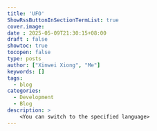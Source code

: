 ```yaml
---
title: 'UFO'
ShowRssButtonInSectionTermList: true
cover.image:
date : 2025-05-09T21:30:15+08:00
draft : false
showtoc: true
tocopen: false
type: posts
author: ["Xinwei Xiong", "Me"]
keywords: []
tags:
  - blog
categories:
  - Development
  - Blog
description: >
    <You can switch to the specified language>
---
```

